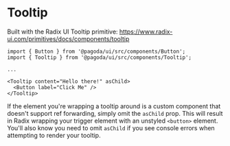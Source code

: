 # Tooltip

Built with the Radix UI Tooltip primitive: https://www.radix-ui.com/primitives/docs/components/tooltip

```tsx
import { Button } from '@pagoda/ui/src/components/Button';
import { Tooltip } from '@pagoda/ui/src/components/Tooltip';

...

<Tooltip content="Hello there!" asChild>
  <Button label="Click Me" />
</Tooltip>
```

If the element you're wrapping a tooltip around is a custom component that doesn't support ref forwarding, simply omit the `asChild` prop. This will result in Radix wrapping your trigger element with an unstyled `<button>` element. You'll also know you need to omit `asChild` if you see console errors when attempting to render your tooltip.
